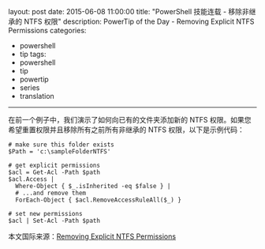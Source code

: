 layout: post
date: 2015-06-08 11:00:00
title: "PowerShell 技能连载 - 移除非继承的 NTFS 权限"
description: PowerTip of the Day - Removing Explicit NTFS Permissions
categories:
- powershell
- tip
tags:
- powershell
- tip
- powertip
- series
- translation
---
在前一个例子中，我们演示了如何向已有的文件夹添加新的 NTFS 权限。如果您希望重置权限并且移除所有之前所有非继承的 NTFS 权限，以下是示例代码：

    # make sure this folder exists
    $Path = 'c:\sampleFolderNTFS'
    
    # get explicit permissions
    $acl = Get-Acl -Path $path
    $acl.Access |
      Where-Object { $_.isInherited -eq $false } |
      # ...and remove them
      ForEach-Object { $acl.RemoveAccessRuleAll($_) }
    
    # set new permissions
    $acl | Set-Acl -Path $path

<!--more-->
本文国际来源：[Removing Explicit NTFS Permissions](http://community.idera.com/powershell/powertips/b/tips/posts/removing-explicit-ntfs-permissions)

